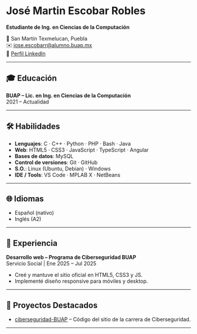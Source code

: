 # José Martin Escobar Robles  
**Estudiante de Ing. en Ciencias de la Computación**  

📍 San Martín Texmelucan, Puebla  
✉️ jose.escobarr@alumno.buap.mx  
🔗 [Perfil LinkedIn](https://www.linkedin.com/in/tu-perfil)  

---

## 🎓 Educación  
**BUAP – Lic. en Ing. en Ciencias de la Computación**  
2021 – Actualidad

---

## 🛠 Habilidades  
- **Lenguajes**: C · C++ · Python · PHP · Bash · Java  
- **Web**: HTML5 · CSS3 · JavaScript · TypeScript · Angular  
- **Bases de datos**: MySQL  
- **Control de versiones**: Git · GitHub  
- **S.O.**: Linux (Ubuntu, Debian) · Windows  
- **IDE / Tools**: VS Code · MPLAB X · NetBeans

---

## 🌐 Idiomas  
- Español (nativo)  
- Inglés (A2)  

---

## 💼 Experiencia  
**Desarrollo web – Programa de Ciberseguridad BUAP**  
Servicio Social | Ene 2025 – Jul 2025  
- Creé y mantuve el sitio oficial en HTML5, CSS3 y JS.  
- Implementé diseño responsive para móviles y desktop.

---

## 📌 Proyectos Destacados  
- [ciberseguridad-BUAP](https://github.com/MarcoDelcas/ciberseguridad-BUAP) – Código del sitio de la carrera de Ciberseguridad.

---
